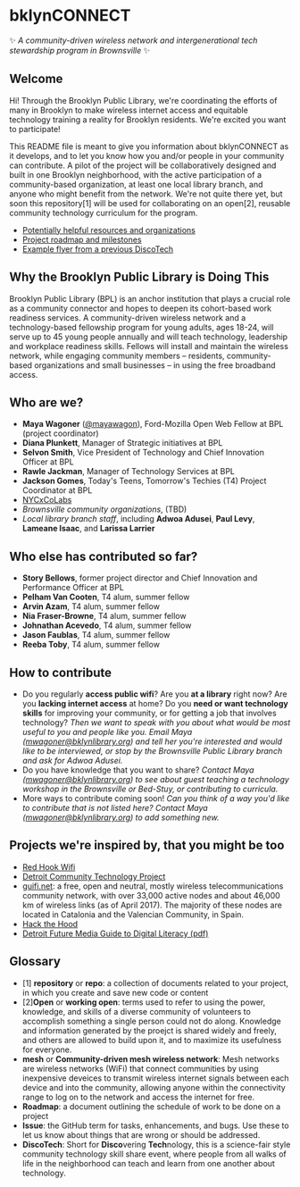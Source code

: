 # bklynCONNECT
✨ _A community-driven wireless network and intergenerational tech stewardship program in Brownsville_ ✨

## Welcome
Hi! Through the Brooklyn Public Library, we're coordinating the efforts of many in Brooklyn to make wireless internet access and equitable technology training a reality for Brooklyn residents. We're excited you want to participate!

This README file is meant to give you information about bklynCONNECT as it develops, and to let you know how you and/or people in your community can contribute. A pilot of the project will be collaboratively designed and built in one Brooklyn neighborhood, with the active participation of a community-based organization, at least one local library branch, and anyone who might benefit from the network. We're not quite there yet, but soon this repository\[1\] will be used for collaborating on an open[2], reusable community technology curriculum for the program. 

- [Potentially helpful resources and organizations](brownsville-resources.md)
- [Project roadmap and milestones](roadmap.md)
- [Example flyer from a previous DiscoTech](sf-discotech-flyer-2014.png)

## Why the Brooklyn Public Library is Doing This
Brooklyn Public Library (BPL) is an anchor institution that plays a crucial role as a community connector and hopes to deepen its cohort-based work readiness services. A community-driven wireless network and a technology-based fellowship program for young adults, ages 18-24, will serve up to 45 young people annually and will teach technology, leadership and workplace readiness skills. Fellows will install and maintain the wireless network, while engaging community members – residents, community-based organizations and small businesses – in using the free broadband access.

## Who are we?
- **Maya Wagoner** ([@mayawagon](https://github.com/mayawagon)), Ford-Mozilla Open Web Fellow at BPL (project coordinator)
- **Diana Plunkett**, Manager of Strategic initiatives at BPL
- **Selvon Smith**, Vice President of Technology and Chief Innovation Officer at BPL
- **Rawle Jackman**, Manager of Technology Services at BPL
- **Jackson Gomes**, Today's Teens, Tomorrow's Techies (T4) Project Coordinator at BPL
- [NYCxCoLabs](http://www.nyc.gov/html/nycx/index.html)
- _Brownsville community organizations_, (TBD)
- _Local library branch staff_, including **Adwoa Adusei**, **Paul Levy**, **Lameane Isaac**, and **Larissa Larrier**

## Who else has contributed so far?
- **Story Bellows**, former project director and Chief Innovation and Performance Officer at BPL
- **Pelham Van Cooten**, T4 alum, summer fellow
- **Arvin Azam**, T4 alum, summer fellow
- **Nia Fraser-Browne**, T4 alum, summer fellow
- **Johnathan Acevedo**, T4 alum, summer fellow
- **Jason Faublas**, T4 alum, summer fellow
- **Reeba Toby**, T4 alum, summer fellow

## How to contribute
- Do you regularly **access public wifi**? Are you **at a library** right now? Are you **lacking internet access** at home? Do you **need or want technology skills** for improving your community, or for getting a job that involves technology? _Then we want to speak with you about what would be most useful to you and people like you. Email Maya (mwagoner@bklynlibrary.org) and tell her you're interested and would like to be interviewed, or stop by the Brownsville Public Library branch and ask for Adwoa Adusei._
- Do you have knowledge that you want to share? _Contact Maya (mwagoner@bklynlibrary.org) to see about guest teaching a technology workshop in the Brownsville or Bed-Stuy, or contributing to curricula._
- More ways to contribute coming soon! _Can you think of a way you'd like to contribute that is not listed here? Contact Maya (mwagoner@bklynlibrary.org) to add something new._

## Projects we're inspired by, that you might be too
- [Red Hook Wifi](http://redhookwifi.org/)
- [Detroit Community Technology Project](https://www.alliedmedia.org/dctp)
- [guifi.net](https://guifi.net/): a free, open and neutral, mostly wireless telecommunications community network, with over 33,000 active nodes and about 46,000 km of wireless links (as of April 2017). The majority of these nodes are located in Catalonia and the Valencian Community, in Spain.
- [Hack the Hood](http://www.hackthehood.org/)
- [Detroit Future Media Guide to Digital Literacy (pdf)](https://www.alliedmedia.org/files/dfm_final_web.pdf)

## Glossary
- \[1\] **repository** or **repo**: a collection of documents related to your project, in which you create and save new code or content
- \[2\]**Open** or **working open**: terms used to refer to using the power, knowledge, and skills of a diverse community of volunteers to accomplish something a single person could not do along. Knowledge and information generated by the proejct is shared widely and freely, and others are allowed to build upon it, and to maximize its usefulness for everyone.  
- **mesh** or **Community-driven mesh wireless network**: Mesh networks are wireless networks (WiFi) that connect communities by using inexpensive deveices to transmit wireless internet signals between each device and into the community, allowing anyone within the connectivity range to log on to the network and access the internet for free. 
- **Roadmap**: a document outlining the schedule of work to be done on a project
- **Issue**: the GitHub term for tasks, enhancements, and bugs. Use these to let us know about things that are wrong or should be addressed. 
- **DiscoTech**: Short for **Disco**vering **Tech**nology, this is a science-fair style community technology skill share event, where people from all walks of life in the neighborhood can teach and learn from one another about technology. 
